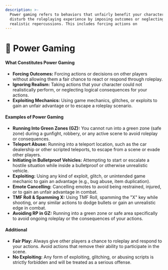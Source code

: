 ```yaml
---
description: >-
  Power gaming refers to behaviors that unfairly benefit your character or
  disturb the roleplaying experience by imposing outcomes or neglecting
  realistic repercussions. This includes forcing actions on
---
```


# 🦸 Power Gaming

#### What Constitutes Power Gaming <a href="#what-constitutes-power-gaming" id="what-constitutes-power-gaming"></a>

* **Forcing Outcomes:** Forcing actions or decisions on other players without allowing them a fair chance to react or respond through roleplay.
* **Ignoring Realism:** Taking actions that your character could not realistically perform, or neglecting logical consequences for your actions.
* **Exploiting Mechanics:** Using game mechanics, glitches, or exploits to gain an unfair advantage or to escape a roleplay scenario.

#### Examples of Power Gaming <a href="#examples-of-power-gaming" id="examples-of-power-gaming"></a>

* **Running Into Green Zones (GZ):** You cannot run into a green zone (safe zone) during a gunfight, robbery, or any active scene to avoid roleplay or consequences.
* **Teleport Abuse:** Running into a teleport location, such as the car dealership or other scripted teleports, to escape from a scene or evade other players.
* **Initiating in Bulletproof Vehicles:** Attempting to start or escalate a hostile situation while inside a bulletproof or otherwise unrealistic vehicle.
* **Exploiting:** Using any kind of exploit, glitch, or unintended game mechanic to gain an advantage (e.g., bug abuse, item duplication).
* **Emote Cancelling:** Cancelling emotes to avoid being restrained, injured, or to gain an unfair advantage in combat.
* **TMF Roll & Spamming X:** Using TMF Roll, spamming the "X" key while shooting, or any similar actions to dodge bullets or gain an unrealistic edge in combat.
* **Avoiding RP in GZ:** Running into a green zone or safe area specifically to avoid ongoing roleplay or the consequences of your actions.

#### Additional <a href="#additional" id="additional"></a>

* **Fair Play:** Always give other players a chance to roleplay and respond to your actions. Avoid actions that remove their ability to participate in the scene.
* **No Exploiting:** Any form of exploiting, glitching, or abusing scripts is strictly forbidden and will be treated as a serious offense.
